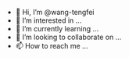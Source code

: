 - 👋 Hi, I’m @wang-tengfei
- 👀 I’m interested in ...
- 🌱 I’m currently learning ...
- 💞️ I’m looking to collaborate on ...
- 📫 How to reach me ...

<!---
wang-tengfei/wang-tengfei is a ✨ special ✨ repository because its `README.md` (this file) appears on your GitHub profile.
You can click the Preview link to take a look at your changes.
--->
